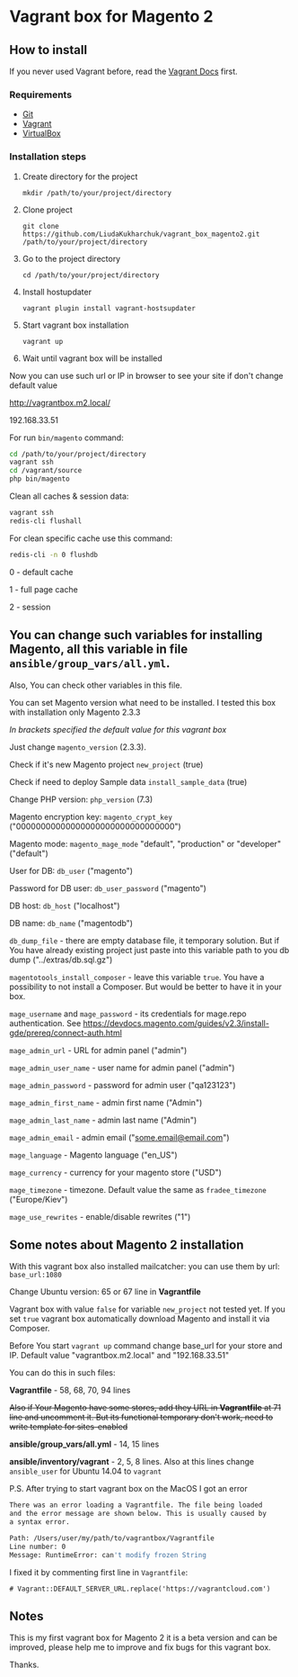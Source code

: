 # Vagrant box for Magento 2

## How to install
If you never used Vagrant before, read the [Vagrant Docs](https://www.vagrantup.com/docs/) first.

### Requirements
- [Git](https://git-scm.com/book/en/v2/Getting-Started-Installing-Git)
- [Vagrant](https://www.vagrantup.com/downloads.html)
- [VirtualBox](https://www.virtualbox.org/wiki/Downloads)

### Installation steps
1. Create directory for the project

    ```mkdir /path/to/your/project/directory```

2. Clone project 

    ```git clone https://github.com/LiudaKukharchuk/vagrant_box_magento2.git /path/to/your/project/directory```

3. Go to the project directory

    ```cd /path/to/your/project/directory```

4. Install hostupdater

    ```vagrant plugin install vagrant-hostsupdater```

5. Start vagrant box installation

    ```vagrant up```

6. Wait until vagrant box will be installed

Now you can use such url or IP in browser to see your site if don't change default value

http://vagrantbox.m2.local/

192.168.33.51

For run `bin/magento` command:

```bash
cd /path/to/your/project/directory
vagrant ssh
cd /vagrant/source
php bin/magento
```

Clean all caches & session data:
```bash
vagrant ssh
redis-cli flushall
```

For clean specific cache use this command:
```bash
redis-cli -n 0 flushdb
```

0 - default cache

1 - full page cache

2 - session


## You can change such variables for installing Magento, all this variable in file `ansible/group_vars/all.yml`.

Also, You can check other variables in this file.

You can set Magento version what need to be installed. I tested this box with installation only Magento 2.3.3 

_In brackets specified the default value for this vagrant box_

Just change `magento_version` (2.3.3).

Check if it's new Magento project `new_project` (true)

Check if need to deploy Sample data `install_sample_data` (true)

Change PHP version: `php_version` (7.3)

Magento encryption key: `magento_crypt_key` ("00000000000000000000000000000000")

Magento mode: `magento_mage_mode` "default", "production" or "developer" ("default")

User for DB: `db_user` ("magento")

Password for DB user: `db_user_password` ("magento")

DB host: `db_host` ("localhost")

DB name: `db_name` ("magentodb")

`db_dump_file` - there are empty database file, it temporary solution. But if You have already existing project just paste into this variable path to you db dump ("../extras/db.sql.gz")

`magentotools_install_composer` - leave this variable `true`. You have a possibility to not install a Composer. But would be better to have it in your box.

`mage_username` and `mage_password` - its credentials for mage.repo authentication. See https://devdocs.magento.com/guides/v2.3/install-gde/prereq/connect-auth.html

`mage_admin_url` - URL for admin panel ("admin")

`mage_admin_user_name` - user name for admin panel ("admin")

`mage_admin_password` - password for admin user ("qa123123")

`mage_admin_first_name` - admin first name ("Admin")

`mage_admin_last_name` - admin last name ("Admin")

`mage_admin_email` - admin email ("some.email@email.com")

`mage_language` - Magento language ("en_US")

`mage_currency` - currency for your magento store ("USD")

`mage_timezone` - timezone. Default value the same as `fradee_timezone` ("Europe/Kiev")

`mage_use_rewrites` - enable/disable rewrites ("1")


## Some notes about Magento 2 installation

With this vagrant box also installed mailcatcher: you can use them by url: `base_url:1080`

Change Ubuntu version: 65 or 67 line in __Vagrantfile__

Vagrant box with value `false` for variable `new_project` not tested yet. If you set `true` vagrant box automatically download Magento and install it via Composer.

Before You start `vagrant up` command change base_url for your store and IP. Default value "vagrantbox.m2.local" and "192.168.33.51"

You can do this in such files:

__Vagrantfile__ - 58, 68, 70, 94 lines

~~Also if Your Magento have some stores, add they URL in __Vagrantfile__ at 71 line and uncomment it. But its functional temporary don't work, need to write template for sites-enabled~~

__ansible/group_vars/all.yml__ - 14, 15 lines

__ansible/inventory/vagrant__ - 2, 5, 8 lines. Also at this lines change `ansible_user` for Ubuntu 14.04 to `vagrant`


P.S. After trying to start vagrant box on the MacOS I got an error 
```bash
There was an error loading a Vagrantfile. The file being loaded
and the error message are shown below. This is usually caused by
a syntax error.

Path: /Users/user/my/path/to/vagrantbox/Vagrantfile
Line number: 0
Message: RuntimeError: can't modify frozen String
```
I fixed it by commenting first line in `Vagrantfile`:
```
# Vagrant::DEFAULT_SERVER_URL.replace('https://vagrantcloud.com')
```

## Notes

This is my first vagrant box for Magento 2 it is a beta version and can be improved, please help me to improve and fix bugs for this vagrant box.

Thanks.
